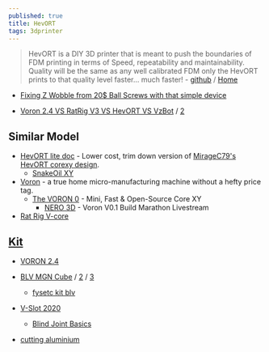 ```yaml
---
published: true
title: HevORT
tags: 3dprinter
---
```

> HevORT is a DIY 3D printer that is meant to push the boundaries of FDM printing in terms of Speed, repeatability and maintainability. Quality will be the same as any well calibrated FDM only the HevORT prints to that quality level faster... much faster! - [github](https://github.com/MirageC79/HevORT) / [Home](https://hevort.com/)


- [Fixing Z Wobble from 20$ Ball Screws with that simple device](https://www.youtube.com/watch?v=mqSQhwqSzvg&list=LL&index=1&t=920s)

- [Voron 2.4 VS RatRig V3 VS HevORT VS VzBot](https://www.reddit.com/r/3Dprinting/comments/qacy2j/voron_24_vs_ratrig_v3_vs_hevort_vs_vzbot/) / [2](https://www.reddit.com/r/3Dprinting/comments/n1qahl/which_corexy_to_go_for_voron_hevort_vez3d_ratrig/)

## Similar Model
- [HevORT lite doc](https://github.com/ChipCE/HevORT-lite) - Lower cost, trim down version of [MirageC79's HevORT corexy design](https://github.com/MirageC79/HevORT).
	- [SnakeOil XY](https://github.com/ChipCE/SnakeOil-XY)
- [Voron](https://www.vorondesign.com/) - a true home micro-manufacturing machine without a hefty price tag. 
	- [The VORON 0](https://www.youtube.com/watch?v=4VSu_gG-nlk) - Mini, Fast & Open-Source Core XY
    	- [NERO 3D](https://www.youtube.com/watch?v=l29_BFwTEbI) - Voron V0.1 Build Marathon Livestream
- [Rat Rig V-core](https://www.ratrig.com/3d-printing-cnc/3d-printer-kits/complete-kits/v-core3configurable.html)


## [Kit](https://www.drdflo.com/pages/Guides/Best-DIY-FFF-3D-Printers.html)
- [VORON 2.4](https://fr.aliexpress.com/item/1005002884673471.html?spm=a2g0o.detail.1000014.57.4e2c5e30nXUFKP&gps-id=pcDetailBottomMoreOtherSeller&scm=1007.13338.177756.0&scm_id=1007.13338.177756.0&scm-url=1007.13338.177756.0&pvid=6b947754-7f54-4bcc-bd5a-87364fc2501c&_t=gps-id:pcDetailBottomMoreOtherSeller,scm-url:1007.13338.177756.0,pvid:6b947754-7f54-4bcc-bd5a-87364fc2501c,tpp_buckets:668%232846%238107%231934&pdp_ext_f=%7B%22sku_id%22:%2212000022612142288%22,%22sceneId%22:%2223416%22%7D)
- [BLV MGN Cube](https://forum.duet3d.com/topic/17691/my-blv-mgn-cube-build-upgrade-saga-ongoing) / [2](https://www.blvprojects.com/blv-mgn-cube-3d-printer) / [3](https://www.blvprojects.com/post/unboxing-fysetc-blv-mgn-cube-full-kit)
	- [fysetc kit blv](https://fr.aliexpress.com/item/1005001993105814.html?dp=www.crosscut.shop&cv=www.runolf.com&cn=gato&aff_fcid=2a563bfc817049b0b5317135172f0486-1636893371388-05184-_pusgBI1&aff_fsk=_pusgBI1&aff_platform=api-new-link-generate&sk=_pusgBI1&aff_trace_key=2a563bfc817049b0b5317135172f0486-1636893371388-05184-_pusgBI1&terminal_id=a7e23708bb46452db70e7e55d152fd79)
- [V-Slot 2020](https://www.ratrig.com/aluminium-profiles/v-slot-2020-637.html)
	- [Blind Joint Basics](https://www.youtube.com/watch?v=2dvbn0rWA60)

- [cutting aluminium](https://youtu.be/qub5chyIQ0s?t=2557)